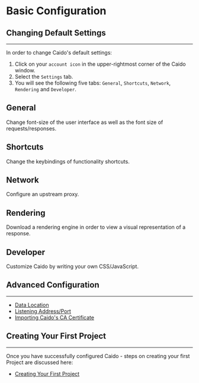 # Basic Configuration

## Changing Default Settings

---

In order to change Caido's default settings:

1. Click on your `account icon` in the upper-rightmost corner of the Caido window.
2. Select the `Settings` tab.
3. You will see the following five tabs: `General`, `Shortcuts`, `Network`, `Rendering` and `Developer`.

## General

Change font-size of the user interface as well as the font size of requests/responses.

## Shortcuts

Change the keybindings of functionality shortcuts.

## Network

Configure an upstream proxy.

## Rendering

Download a rendering engine in order to view a visual representation of a response.

## Developer

Customize Caido by writing your own CSS/JavaScript.

## Advanced Configuration

---

- [Data Location](../../configuration/data_location.md)
- [Listening Address/Port](../../configuration/listening_address.md)
- [Importing Caido's CA Certificate](../../configuration/import_ca_certificate.md)

## Creating Your First Project

---

Once you have successfully configured Caido - steps on creating your first Project are discussed here:

- [Creating Your First Project](../first_steps_with_caido/project.md)
